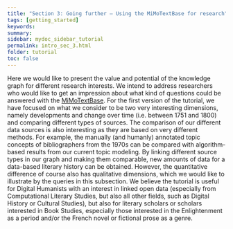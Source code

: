 ```yaml
---
title: "Section 3: Going further – Using the MiMoTextBase for research"
tags: [getting_started]
keywords:
summary:
sidebar: mydoc_sidebar_tutorial
permalink: intro_sec_3.html
folder: tutorial
toc: false
---
```


Here we would like to present the value and potential of the knowledge graph for different research interests. We intend to address researchers who would like to get an impression about what kind of questions could be answered with the [MiMoTextBase](http://data.mimotext.uni-trier.de/wiki/Main_Page). For the first version of the tutorial, we have focused on what we consider to be two very interesting dimensions, namely developments and change over time (i.e. between 1751 and 1800) and comparing different types of sources. The comparison of our different data sources is also interesting as they are based on very different methods. For example, the manually (and humanly) annotated topic concepts of bibliographers from the 1970s can be compared with algorithm-based results from our current topic modeling. By linking different source types in our graph and making them comparable, new amounts of data for a data-based literary history can be obtained. However, the quantitative difference of course also has qualitative dimensions, which we would like to illustrate by the queries in this subsection.
We believe the tutorial is useful for Digital Humanists with an interest in linked open data (especially from Computational Literary Studies, but also all other fields, such as Digital History or Cultural Studies), but also for literary scholars or scholars interested in Book Studies, especially those interested in the Enlightenment as a period and/or the French novel or fictional prose as a genre. 
